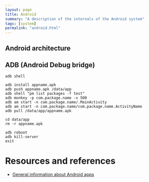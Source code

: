 ```yaml
---
layout: page
title: Android 
summary: "A description of the internals of the Android system"
tags: [system]
permalink: "android.html"
---
```



## Android architecture


## ADB (Android Debug bridge)
```
adb shell

adb install appname.apk
adb push appname.apk /data/app
adb shell "pm list packages -f test"
adb monkey -p com.package.name -v 500
adb am start -n com.package.name/.MainActivity
adb am start -n com.package.name/com.package.name.ActivityName
adb pull /data/app/appname.apk

cd data/app
rm -r appname.apk

adb reboot
adb kill-server
exit
```


# Resources and references
* [General information about Android apps](https://ragingrock.com/AndroidAppRE/app_fundamentals.html)
